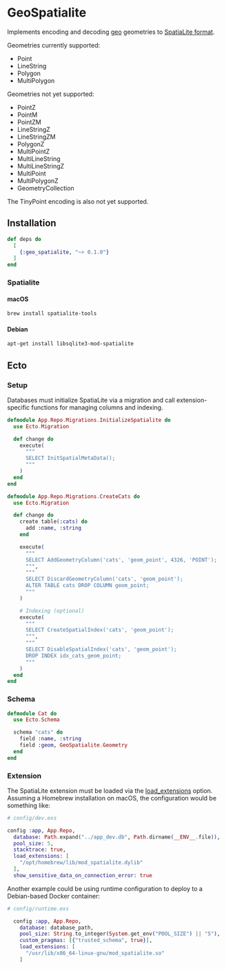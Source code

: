 # GeoSpatialite

Implements encoding and decoding [geo](https://github.com/felt/geo) geometries to [SpatiaLite format](https://www.gaia-gis.it/gaia-sins/BLOB-Geometry.html).

Geometries currently supported:

- Point
- LineString
- Polygon
- MultiPolygon

Geometries not yet supported:

- PointZ
- PointM
- PointZM
- LineStringZ
- LineStringZM
- PolygonZ
- MultiPointZ
- MultiLineString
- MultiLineStringZ
- MultiPoint
- MultiPolygonZ
- GeometryCollection

The TinyPoint encoding is also not yet supported.

## Installation

```elixir
def deps do
  [
    {:geo_spatialite, "~> 0.1.0"}
  ]
end
```

### Spatialite

#### macOS

```sh
brew install spatialite-tools
```

#### Debian

```sh
apt-get install libsqlite3-mod-spatialite
```

## Ecto

### Setup

Databases must initialize SpatiaLite via a migration and call extension-specific functions for managing columns and indexing.

```elixir
defmodule App.Repo.Migrations.InitializeSpatialite do
  use Ecto.Migration

  def change do
    execute(
      """
      SELECT InitSpatialMetaData();
      """
    )
  end
end

defmodule App.Repo.Migrations.CreateCats do
  use Ecto.Migration

  def change do
    create table(:cats) do
      add :name, :string
    end

    execute(
      """
      SELECT AddGeometryColumn('cats', 'geom_point', 4326, 'POINT');
      """,
      """
      SELECT DiscardGeometryColumn('cats', 'geom_point');
      ALTER TABLE cats DROP COLUMN geom_point;
      """
    )

    # Indexing (optional)
    execute(
      """
      SELECT CreateSpatialIndex('cats', 'geom_point');
      """,
      """
      SELECT DisableSpatialIndex('cats', 'geom_point');
      DROP INDEX idx_cats_geom_point;
      """
    )
  end
end
```

### Schema

```elixir
defmodule Cat do
  use Ecto.Schema

  schema "cats" do
    field :name, :string
    field :geom, GeoSpatialite.Geometry
  end
end
```


### Extension

The SpatiaLite extension must be loaded via the [load_extensions](https://hexdocs.pm/exqlite/Exqlite.Connection.html#connect/1) option. Assuming a Homebrew installation on macOS, the configuration would be something like:

```elixir
# config/dev.exs

config :app, App.Repo,
  database: Path.expand("../app_dev.db", Path.dirname(__ENV__.file)),
  pool_size: 5,
  stacktrace: true,
  load_extensions: [
    "/opt/homebrew/lib/mod_spatialite.dylib"
  ],
  show_sensitive_data_on_connection_error: true
```

Another example could be using runtime configuration to deploy to a Debian-based Docker container:

```elixir
# config/runtime.exs

  config :app, App.Repo,
    database: database_path,
    pool_size: String.to_integer(System.get_env("POOL_SIZE") || "5"),
    custom_pragmas: [{"trusted_schema", true}],
    load_extensions: [
      "/usr/lib/x86_64-linux-gnu/mod_spatialite.so"
    ]
```
